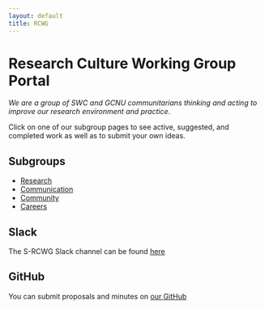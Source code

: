 ```yaml
---
layout: default
title: RCWG
---
```


# Research Culture Working Group Portal

*We are a group of SWC and GCNU communitarians thinking and acting to improve our research environment and practice*.

Click on one of our subgroup pages to see active, suggested, and completed work as well as to submit your own ideas.

## Subgroups

- [Research](research)
- [Communication](communication)
- [Community](community)
- [Careers](careers)

## Slack

The S-RCWG Slack channel can be found [here](https://swc-neuro.slack.com/archives/C01CK2NTV32)

## GitHub

You can submit proposals and minutes on [our GitHub](https://github.com/SainsburyWellcomeCentre/S-RCWG)

<br>
<br>